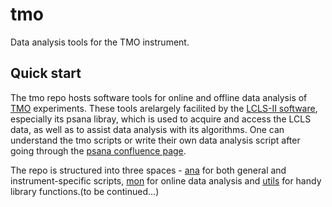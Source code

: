 # tmo
Data analysis tools for the TMO instrument.
## Quick start
The tmo repo hosts software tools for online and offline data analysis of [TMO](https://lcls.slac.stanford.edu/instruments/neh-1-1) experiments. These tools arelargely facilited by the [LCLS-II software](https://github.com/slac-lcls/lcls2), especially its psana libray,  which is used to acquire and access the LCLS data, as well as to assist data analysis with its algorithms. One can understand the tmo scripts or  write their own data analysis script after going through the [psana confluence page](https://confluence.slac.stanford.edu/display/LCLSIIData/psana). 

The repo is structured into three spaces - [ana](https://github.com/slac-lcls/tmo/tree/main/ana) for both general and instrument-specific scripts, [mon](https://github.com/slac-lcls/tmo/tree/main/mon) for online data analysis and [utils](https://github.com/slac-lcls/tmo/tree/main/utils) for handy library functions.(to be continued...) 